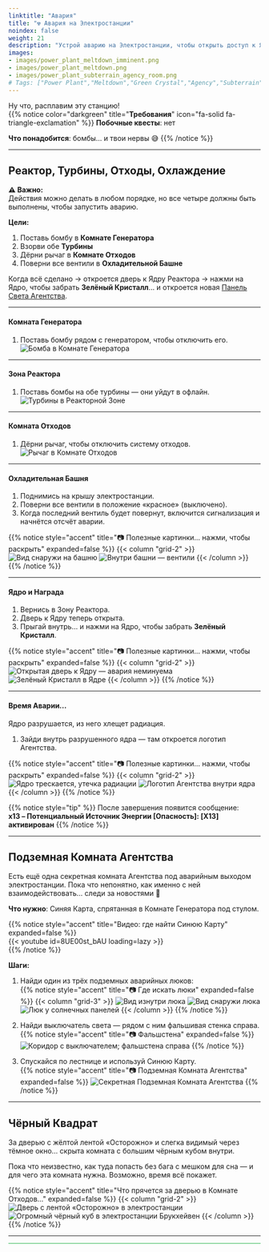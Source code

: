 ```yaml
---
linktitle: "Авария"
title: "☢️ Авария на Электростанции"
noindex: false
weight: 21
description: "Устрой аварию на Электростанции, чтобы открыть доступ к Ядру и получить Зелёный Кристалл. В этом гайде пошаговые инструкции, картинки и заметки о скрытой Подземной Комнате Агентства."
images:
- images/power_plant_meltdown_imminent.png
- images/power_plant_meltdown.png
- images/power_plant_subterrain_agency_room.png
# Tags: ["Power Plant","Meltdown","Green Crystal","Agency","Subterrain","X13"]
---
```


Ну что, расплавим эту станцию!  
{{% notice color="darkgreen" title="**Требования**" icon="fa-solid fa-triangle-exclamation" %}}
**Побочные квесты**: нет  

**Что понадобится**: бомбы… и твои нервы 😅
{{% /notice %}}

---

## Реактор, Турбины, Отходы, Охлаждение

**⚠️ Важно:**  
Действия можно делать в любом порядке, но все четыре должны быть выполнены, чтобы запустить аварию.

**Цели:**
1. Поставь бомбу в **Комнате Генератора**  
2. Взорви обе **Турбины**  
3. Дёрни рычаг в **Комнате Отходов**  
4. Поверни все вентили в **Охладительной Башне**

Когда всё сделано → откроется дверь к Ядру Реактора → нажми на Ядро, чтобы забрать **Зелёный Кристалл**… и откроется новая [Панель Света Агентства](casebook/light_panel/#x13).

---

#### Комната Генератора

1. Поставь бомбу рядом с генератором, чтобы отключить его.  
![Бомба в Комнате Генератора](/images/bh/power_plant_generator_room.webp?width=400px)

---

#### Зона Реактора

1. Поставь бомбы на обе турбины — они уйдут в офлайн.  
![Турбины в Реакторной Зоне](/images/bh/power_plant_reactor_room_with_turbines.webp?width=400px)

---

#### Комната Отходов

1. Дёрни рычаг, чтобы отключить систему отходов.  
![Рычаг в Комнате Отходов](/images/bh/power_plant_waste_room.webp?width=400px)

---

#### Охладительная Башня

1. Поднимись на крышу электростанции.  
2. Поверни все вентили в положение «красное» (выключено).  
3. Когда последний вентиль будет повернут, включится сигнализация и начнётся отсчёт аварии.  

{{% notice style="accent" title="📷 Полезные картинки… нажми, чтобы раскрыть" expanded=false %}}
{{< column "grid-2" >}}
![Вид снаружи на башню](/images/bh/power_plant_water_cooler_outside.webp?width=400px)
![Внутри башни — вентили](/images/bh/power_plant_water_cooler_inside.webp?width=400px)
{{< /column >}}
{{% /notice %}}

---

#### Ядро и Награда

1. Вернись в Зону Реактора.  
2. Дверь к Ядру теперь открыта.  
3. Прыгай внутрь… и нажми на Ядро, чтобы забрать **Зелёный Кристалл**.  

{{% notice style="accent" title="📷 Полезные картинки… нажми, чтобы раскрыть" expanded=false %}}
{{< column "grid-2" >}}
![Открытая дверь к Ядру — авария неминуема](/images/bh/power_plant_meltdown_imminent.webp?width=400px)
![Зелёный Кристалл в Ядре](/images/bh/power_plant_green_crystal.webp?width=400px)
{{< /column >}} 
{{% /notice %}}

---

#### Время Аварии...
Ядро разрушается, из него хлещет радиация.  

1. Зайди внутрь разрушенного ядра — там откроется логотип Агентства.  

{{% notice style="accent" title="📷 Полезные картинки… нажми, чтобы раскрыть" expanded=false %}}
{{< column "grid-2" >}}
![Ядро трескается, утечка радиации](/images/bh/power_plant_meltdown.webp)
![Логотип Агентства внутри ядра](/images/bh/power_plant_agency_logo.webp)
{{< /column >}} 
{{% /notice %}}

{{% notice style="tip" %}}
После завершения появится сообщение:  
**x13 – Потенциальный Источник Энергии [Опасность]: [X13] активирован**
{{% /notice %}}

---

## Подземная Комната Агентства

Есть ещё одна секретная комната Агентства под аварийным выходом электростанции. Пока что непонятно, как именно с ней взаимодействовать… следи за новостями 👀  

**Что нужно**: Синяя Карта, спрятанная в Комнате Генератора под стулом.  

{{% notice style="accent" title="Видео: где найти Синюю Карту" expanded=false %}}  
{{< youtube id=8UE00st_bAU loading=lazy >}}  
{{% /notice %}}

**Шаги:**
1. Найди один из трёх подземных аварийных люков:  
   {{% notice style="accent" title="📷 Где искать люки" expanded=false %}}
   {{< column "grid-3" >}}
   ![Вид изнутри люка](/images/bh/power_plant_emergency_escape_hatch_inside.webp)
   ![Вид снаружи люка](/images/bh/power_plant_emergency_escape_hatch_outside.webp)
   ![Люк у солнечных панелей](/images/bh/power_plant_emergency_escape_hatch_by_solar_panels.webp)
   {{< /column >}}
   {{% /notice %}}

2. Найди выключатель света — рядом с ним фальшивая стенка справа.  
   {{% notice style="accent" title="📷 Фальшстена" expanded=false %}}
   ![Коридор с выключателем; фальшстена справа](/images/bh/power_plant_emergency_escape_hallway.webp)
   {{% /notice %}}

3. Спускайся по лестнице и используй Синюю Карту.  
   {{% notice style="accent" title="📷 Подземная Комната Агентства" expanded=false %}}
   ![Секретная Подземная Комната Агентства](/images/bh/power_plant_subterrain_agency_room.webp)
   {{% /notice %}}

---

## Чёрный Квадрат

За дверью с жёлтой лентой «Осторожно» и слегка видимый через тёмное окно… скрыта комната с большим чёрным кубом внутри.  

Пока что неизвестно, как туда попасть без бага с мешком для сна — и для чего эта комната нужна. Возможно, время всё покажет.  

{{% notice style="accent" title="Что прячется за дверью в Комнате Отходов…" expanded=false %}}
{{< column "grid-2" >}}
![Дверь с лентой «Осторожно» в электростанции](/images/bh/power_plant_caution_door.webp)
![Огромный чёрный куб в электростанции Брукхейвен](/images/bh/power_plant_large_black_square.webp)
{{< /column >}}
{{% /notice %}}

---

<hr style="background-color:#28b44c" size=8>
